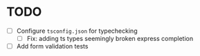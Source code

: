 # TODO

- [ ] Configure `tsconfig.json` for typechecking
   - [ ] Fix: adding ts types seemingly broken express completion

- [ ] Add form validation tests

